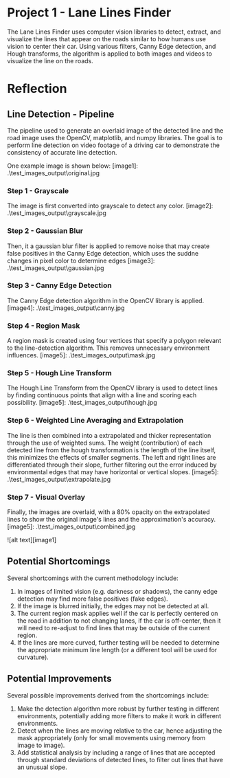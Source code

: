 # **Project 1 - Lane Lines Finder** 

The Lane Lines Finder uses computer vision libraries to detect, extract, and visualize the lines that appear on the roads similar to how humans use vision to center their car. Using various filters, Canny Edge detection, and Hough transforms, the algorithm is applied to both images and videos to visualize the line on the roads.

# Reflection

## Line Detection - Pipeline
The pipeline used to generate an overlaid image of the detected line and the road image uses the OpenCV, matplotlib, and numpy libraries. The goal is to perform line detection on video footage of a driving car to demonstrate the consistency of accurate line detection.

One example image is shown below:
[image1]: .\test_images_output\original.jpg

### Step 1 - Grayscale
The image is first converted into grayscale to detect any color.
[image2]: .\test_images_output\grayscale.jpg

### Step 2 - Gaussian Blur
Then, it a gaussian blur filter is applied to remove noise that may create false positives in the Canny Edge detection, which uses the suddne changes in pixel color to determine edges
[image3]: .\test_images_output\gaussian.jpg

### Step 3 - Canny Edge Detection
The Canny Edge detection algorithm in the OpenCV library is applied.
[image4]: .\test_images_output\canny.jpg

### Step 4 - Region Mask
A region mask is created using four vertices that specify a polygon relevant to the line-detection algorithm. This removes unnecessary environment influences.
[image5]: .\test_images_output\mask.jpg

### Step 5 - Hough Line Transform
The Hough Line Transform from the OpenCV library is used to detect lines by finding continuous points that align with a line and scoring each possibility.
[image5]: .\test_images_output\hough.jpg

### Step 6 - Weighted Line Averaging and Extrapolation
The line is then combined into a extrapolated and thicker representation through the use of weighted sums.
The weight (contribution) of each detected line from the hough transformation is the length of the line itself, this minimizes the effects of smaller segments. The left and right lines are differentiated through their slope, further filtering out the error induced by environmental edges that may have horizontal or vertical slopes.
[image5]: .\test_images_output\extrapolate.jpg

### Step 7 - Visual Overlay
Finally, the images are overlaid, with a 80% opacity on the extrapolated lines to show the original image's lines and the approximation's accuracy.
[image5]: .\test_images_output\combined.jpg


![alt text][image1]


## Potential Shortcomings
Several shortcomings with the current methodology include:
1. In images of limited vision (e.g. darkness or shadows), the canny edge detection may find more false positives (fake edges).
2. If the image is blurred initially, the edges may not be detected at all.
3. The current region mask applies well if the car is perfectly centered on the road in addition to not changing lanes, if the car is off-center, then it will need to re-adjust to find lines that may be outside of the current region.
4. If the lines are more curved, further testing will be needed to determine the appropriate minimum line length (or a different tool will be used for curvature).

## Potential Improvements
Several possible improvements derived from the shortcomings include:
1. Make the detection algorithm more robust by further testing in different environments, potentially adding more filters to make it work in different environments.
2. Detect when the lines are moving relative to the car, hence adjusting the mask appropriately (only for small movements using memory from image to image).
3. Add statistical analysis by including a range of lines that are accepted through standard deviations of detected lines, to filter out lines that have an unusual slope.